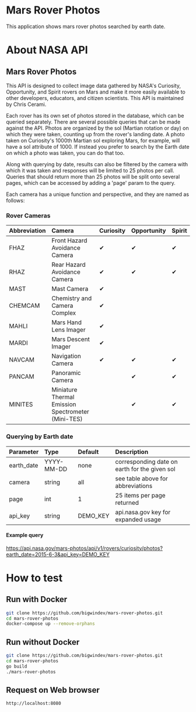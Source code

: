 # Mars Rover Photos
This application shows mars rover photos searched by earth date.

# About NASA API

## Mars Rover Photos
This API is designed to collect image data gathered by NASA's Curiosity, Opportunity, and Spirit rovers on Mars and make it more easily available to other developers, educators, and citizen scientists. This API is maintained by Chris Cerami.

Each rover has its own set of photos stored in the database, which can be queried separately. There are several possible queries that can be made against the API. Photos are organized by the sol (Martian rotation or day) on which they were taken, counting up from the rover's landing date. A photo taken on Curiosity's 1000th Martian sol exploring Mars, for example, will have a sol attribute of 1000. If instead you prefer to search by the Earth date on which a photo was taken, you can do that too.

Along with querying by date, results can also be filtered by the camera with which it was taken and responses will be limited to 25 photos per call. Queries that should return more than 25 photos will be split onto several pages, which can be accessed by adding a 'page' param to the query.

Each camera has a unique function and perspective, and they are named as follows:

### Rover Cameras
| Abbreviation | Camera                                             | Curiosity | Opportunity | Spirit |
|:-------------|:---------------------------------------------------|:--------- |:------------|:-------|
| FHAZ         | Front Hazard Avoidance Camera                      | ✔         | ✔           | ✔      |
| RHAZ         | Rear Hazard Avoidance Camera                       | ✔         | ✔           | ✔      |
| MAST         | Mast Camera                                        | ✔         |             |        |
| CHEMCAM      | Chemistry and Camera Complex                       | ✔         |             |        |
| MAHLI        | Mars Hand Lens Imager                              | ✔         |             |        |
| MARDI        | Mars Descent Imager                                | ✔         |             |        |
| NAVCAM       | Navigation Camera                                  | ✔         | ✔           | ✔      |
| PANCAM       | Panoramic Camera                                   |           | ✔           | ✔      |
| MINITES      | Miniature Thermal Emission Spectrometer (Mini-TES) |           | ✔           | ✔      |

### Querying by Earth date
| Parameter  | Type       | Default  | Description                                   |
|:-----------|:-----------|:-------- |:----------------------------------------------|
| earth_date | YYYY-MM-DD | none     | corresponding date on earth for the given sol |
| camera     | string     | all      | see table above for abbreviations             |
| page       | int        | 1        | 25 items per page returned                    |
| api_key    | string     | DEMO_KEY | api.nasa.gov key for expanded usage           |

#### Example query
https://api.nasa.gov/mars-photos/api/v1/rovers/curiosity/photos?earth_date=2015-6-3&api_key=DEMO_KEY

# How to test

## Run with Docker
```sh
git clone https://github.com/bigwindev/mars-rover-photos.git
cd mars-rover-photos
docker-compose up --remove-orphans
```

## Run without Docker
```sh
git clone https://github.com/bigwindev/mars-rover-photos.git
cd mars-rover-photos
go build
./mars-rover-photos
```

## Request on Web browser
```
http://localhost:8080
```
